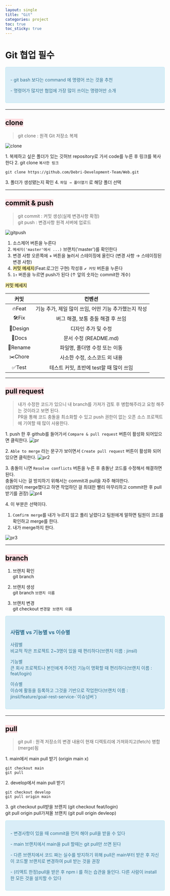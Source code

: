 ```yaml
---
layout: single
title: "Git"
categories: project
toc: true
toc_sticky: true
---
```


# Git 협업 필수

<div style="padding: 15px; border: 1px solid transparent; border-color: transparent; margin-bottom: 20px; border-radius: 4px; color: #31708f; background-color: #d9edf7; border-color: #bce8f1;">
  <p>- git bash 보다는 command  에 명령어 쓰는 것을 추천</p>
  <p>- 명령어가 많지만 협업에 가장 많이 쓰이는 명령어만 소개</p>
</div>

---

## <mark style='background-color: #ffdce0'> clone </mark>

> git clone : 원격 Git 저장소 복제

![clone](https://user-images.githubusercontent.com/63334368/188298698-d79ef334-fc50-4a0d-9b33-0e3f65e5c77e.png)

1\. 복제하고 싶은 폴더가 있는 깃허브 repository로 가서 code를 누른 후 링크를 복사한다
2\. git clone `복사한 링크`

```
git clone https://github.com/Debri-Development-Team/Web.git
```

3\. 폴더가 생성됐는지 확인
4\. `파일 → 폴더열기` 로 해당 폴더 선택

---

## <mark style='background-color: #ffdce0'> commit & push </mark>

> git commit : 커밋 생성(실제 변경사항 확정)  
> git push : 변경사항 원격 서버에 업로드

![gitpush](https://user-images.githubusercontent.com/63334368/188297645-2c215df8-215f-4910-b09f-9b8ca113c49e.png)

1. 소스제어 버튼을 누른다
2. `메세지('master'에서 ...)` 브랜치('master')를 확인한다
3. 변경 사항 오른쪽에 + 버튼을 눌러서 스테이징에 올린다 (변경 사항 → 스테이징된 변경 사항)
4. <mark style='background-color: #fff5b1'>커밋 메세지</mark>(Feat:로그인 구현) 작성후 `✔ 커밋` 버튼을 누른다
5. `1↑` 버튼을 누르면 push가 된다 (↑ 앞의 숫자는 commit한 개수)

<mark style='background-color: #fff5b1'>커밋 메세지</mark>

| **커밋** |                        컨벤션                        |
| :------: | :--------------------------------------------------: |
|  🔥Feat  | 기능 추가, 제일 많이 쓰임, 어떤 기능 추가했는지 작성 |
|   🛠Fix   |          버그 해결, 보통 충돌 해결 후 쓰임           |
| 🎨Design |                 디자인 추가 및 수정                  |
|  📝Docs  |                문서 수정 (README.md)                 |
| 🚚Rename |            파일명, 폴더명 수정 또는 이동             |
| ✂️Chore  |            사소한 수정, 소스코드 외 내용             |
|  ✅Test  |       테스트 커밋, 초반에 test할 때 많이 쓰임        |

---

## <mark style='background-color: #ffdce0'> pull request </mark>

> 내가 수정한 코드가 있으니 내 branch를 가져가 검토 후 병합해주라고 요청 해주는 것이라고 보면 된다.  
> PR을 통해 코드 충돌을 최소화할 수 있고 push 권한이 없는 오픈 소스 프로젝트에 기여할 때 많이 사용한다.

1\. push 한 후 github를 들어가서 `Compare & pull request` 버튼이 활성화 되어있으면 클릭한다.
![pr](https://user-images.githubusercontent.com/63334368/188300870-74e8c436-a2f6-4782-a8df-5e541053d109.png)

2\. `Able to merge` 라는 문구가 보이면서 `Create pull request` 버튼이 활성화 되어있으면 클릭한다.
![pr2](https://user-images.githubusercontent.com/63334368/188300873-5c9864da-5294-4c64-a742-ab18abb0d7e5.png)

3\. 충돌이 나면 `Resolve conflicts` 버튼을 누른 후 충돌난 코드를 수정해서 해결하면 된다.  
충돌이 나는 걸 방지하기 위해서는 commit과 pull을 자주 해야한다.  
(상대방이 merge했다고 하면 작업하던 걸 최대한 빨리 마무리하고 commit한 후 pull 받기를 권장)
![pr4](https://user-images.githubusercontent.com/63334368/188301117-5d67d44f-191e-4ae6-9679-9d162a7dacb8.png)

4\. 이 부분은 선택이다.

1. `Comfirm merge`를 내가 누르지 않고 풀리 날렸다고 팀원에게 말하면 팀원이 코드를 확인하고 merge를 한다.
2. 내가 merge까지 한다.

![pr3](https://user-images.githubusercontent.com/63334368/188300877-0dc1bfe1-65de-45b4-b195-62ea823c55f4.png)

---

## <mark style='background-color: #ffdce0'> branch </mark>

1. 브랜치 확인  
   git branch

2. 브랜치 생성  
   git branch `브랜치 이름`

3. 브랜치 변경  
   git checkout `변경할 브랜치 이름`

<div style="padding: 15px; border: 1px solid transparent; border-color: transparent; margin-bottom: 20px; border-radius: 4px; color: #31708f; background-color: #d9edf7; border-color: #bce8f1;">
  <h3>사람별 vs 기능별 vs 이슈별</h3>
  <p>사람별<br>비교적 작은 프로젝트 2~3명이 있을 때 편리하다(브랜치 이름 : jinsil)</p>
  <p>기능별<br>큰 회사 프로젝트나 본인에게 주어진 기능이 명확할 때 편리하다(브랜치 이름 : feat/login)</p>
  <p>이슈별<br>이슈에 활동을 등록하고 그것을 기반으로 작업한다(브랜치 이름 : jinsil/feature/goal-rest-service-`이슈넘버`) </p>
</div>

---

## <mark style='background-color: #ffdce0'> pull </mark>

> git pull : 원격 저장소의 변경 내용이 현재 디렉토리에 가져와지고(fetch) 병합(merge)됨

1\. main에서 main pull 받기 (origin main x)

```
git checkout main
git pull
```

2\. develop에서 main pull 받기

```
git checkout develop
git pull origin main
```

3\.
git checkout pull받을 브랜치 (git checkout feat/login)  
 git pull origin pull가져올 브랜치 (git pull origin devleop)

<div style="padding: 15px; border: 1px solid transparent; border-color: transparent; margin-bottom: 20px; border-radius: 4px; color: #31708f; background-color: #d9edf7; border-color: #bce8f1;">
  <p>- 변경사항이 있을 때 commit을 먼저 해야 pull을 받을 수 있다</p>
  <p>- main 브랜치에서 main을 pull 할때는 git pull만 쓰면 된다</p>
  <p>- 다른 브랜치에서 코드 짜는 실수를 방지하기 위해 pull은 main부터 받은 후 자신이 코드짤 브랜치로 변경하여 pull 받는 것을 권장</p>
  <p>- (리액트 한정)pull을 받은 후 npm i 를 하는 습관을 들인다. 다른 사람이 install한 모든 것을 설치할 수 있다</p>
</div>
